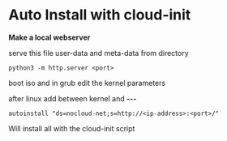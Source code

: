# Auto Install with cloud-init 

**Make a local webserver**

serve this file user-data and meta-data from directory
```
python3 -m http.server <port>
```

boot iso and in grub edit the kernel parameters 

after linux add between kernel and **---**

```autoinstall "ds=nocloud-net;s=http://<ip-address>:<port>/"```

Will install all with the cloud-init script


